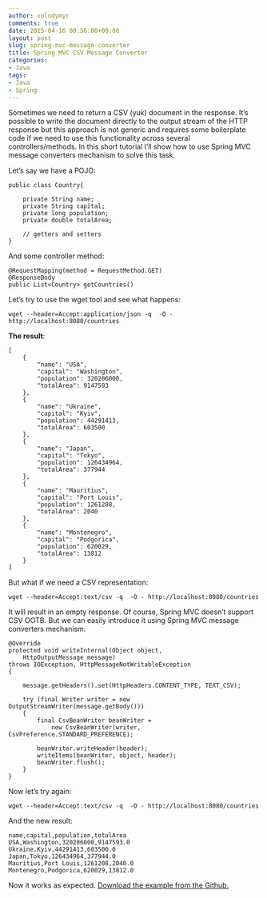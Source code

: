 ```yaml
---
author: volodymyr
comments: true
date: 2015-04-16 00:56:00+00:00
layout: post
slug: spring-mvc-message-converter
title: Spring MVC CSV Message Converter
categories:
- Java
tags:
- Java
- Spring
---
```




Sometimes we need to return a CSV (yuk) document in the response. It’s possible to write the document directly to the output stream of the HTTP response but this approach is not generic and requires some boilerplate code if we need to use this functionality across several controllers/methods. In this short tutorial I’ll show how to use Spring MVC message converters mechanism to solve this task.

<!-- more -->


Let’s say we have a POJO:

    public class Country{

        private String name;
        private String capital;
        private long population;
        private double totalArea;

        // getters and setters
    }


And some controller method:

    @RequestMapping(method = RequestMethod.GET)
    @ResponseBody
    public List<Country> getCountries()

Let’s try to use the wget tool and see what happens:

    wget --header=Accept:application/json -q  -O - http://localhost:8080/countries

__The result__:

    [
        {
            "name": "USA",
            "capital": "Washington",
            "population": 320206000,
            "totalArea": 9147593
        },
        {
            "name": "Ukraine",
            "capital": "Kyiv",
            "population": 44291413,
            "totalArea": 603500
        },
        {
            "name": "Japan",
            "capital": "Tokyo",
            "population": 126434964,
            "totalArea": 377944
        },
        {
            "name": "Mauritius",
            "capital": "Port Louis",
            "population": 1261208,
            "totalArea": 2040
        },
        {
            "name": "Montenegro",
            "capital": "Podgorica",
            "population": 620029,
            "totalArea": 13812
        }
    ]

But what if we need a CSV representation:

    wget --header=Accept:text/csv -q  -O - http://localhost:8080/countries


It will result in an empty response. Of course, Spring MVC doesn’t support CSV OOTB. But we can easily introduce it using Spring MVC message converters mechanism:

    @Override
    protected void writeInternal(Object object,
        HttpOutputMessage message)
    throws IOException, HttpMessageNotWritableException
    {

        message.getHeaders().set(HttpHeaders.CONTENT_TYPE, TEXT_CSV);

        try (final Writer writer = new OutputStreamWriter(message.getBody()))
        {
            final CsvBeanWriter beanWriter =
                new CsvBeanWriter(writer, CsvPreference.STANDARD_PREFERENCE);

            beanWriter.writeHeader(header);
            writeItems(beanWriter, object, header);
            beanWriter.flush();
        }
    }

Now let’s try again:  

    wget --header=Accept:text/csv -q  -O - http://localhost:8080/countries

And the new result:

    name,capital,population,totalArea
    USA,Washington,320206000,9147593.0
    Ukraine,Kyiv,44291413,603500.0
    Japan,Tokyo,126434964,377944.0
    Mauritius,Port Louis,1261208,2040.0
    Montenegro,Podgorica,620029,13812.0

 Now it works as expected. <a href="https://github.com/volodymyrrudyi/spring-message-converter-example">Download the example from the Github.</a>
